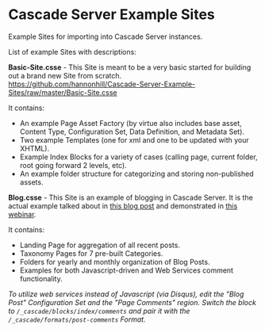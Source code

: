 Cascade Server Example Sites
============================

Example Sites for importing into Cascade Server instances.

List of example Sites with descriptions:

**Basic-Site.csse** - This Site is meant to be a very basic started for building out a brand new Site from scratch.<br />
https://github.com/hannonhill/Cascade-Server-Example-Sites/raw/master/Basic-Site.csse

It contains:

* An example Page Asset Factory (by virtue also includes base asset, Content Type, Configuration Set, Data Definition, and Metadata Set).
* Two example Templates (one for xml and one to be updated with your XHTML).
* Example Index Blocks for a variety of cases (calling page, current folder, root going forward 2 levels, etc).
* An example folder structure for categorizing and storing non-published assets.

**Blog.csse** - This Site is an example of blogging in Cascade Server. It is the actual example talked about in [this blog post](http://www.hannonhill.com/news/blog/2012/blogging-with-cascade-server.html) and demonstrated in [this webinar](http://www.hannonhill.com/products/demos/setting-up-blogging-in-cascade-webinar-form.html).

It contains:

* Landing Page for aggregation of all recent posts.
* Taxonomy Pages for 7 pre-built Categories.
* Folders for yearly and monthly organization of Blog Posts.
* Examples for both Javascript-driven and Web Services comment functionality.

*To utilize web services instead of Javascript (via Disqus), edit the "Blog Post" Configuration Set and the "Page Comments" region. Switch the block to `/_cascade/blocks/index/comments` and pair it with the `/_cascade/formats/post-comments` Format.*
